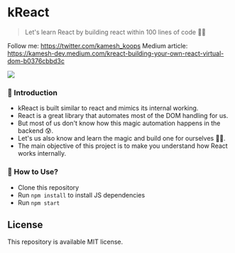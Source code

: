 # kReact
> Let's learn React by building react within 100 lines of code 🏂🏻

Follow me: https://twitter.com/kamesh_koops
Medium article: https://kamesh-dev.medium.com/kreact-building-your-own-react-virtual-dom-b0376cbbd3c

![](https://miro.medium.com/max/863/1*-spZEnqjgpzwJ_3yPZFhxw.png)

### 🤖 Introduction
- kReact is built similar to react and mimics its internal working.
- React is a great library that automates most of the DOM handling for us.
- But most of us don't know how this magic automation happens in the backend 😰.
- Let's us also know and learn the magic and build one for ourselves 🐱‍🏍. 
- The main objective of this project is to make you understand how React works internally.

### 🐾 How to Use?
- Clone this repository
- Run `npm install` to install JS dependencies
- Run `npm start`

## License
This repository is available MIT license.